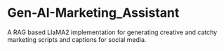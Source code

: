 # Gen-AI-Marketing_Assistant
A RAG based LlaMA2 implementation for generating creative and catchy marketing scripts and captions for social media.
